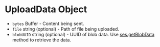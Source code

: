 # UploadData Object

* `bytes` Buffer - Content being sent.
* `file` string (optional) - Path of file being uploaded.
* `blobUUID` string (optional) - UUID of blob data. Use [ses.getBlobData](latest/api/session.md#sesgetblobdataidentifier) method
  to retrieve the data.
